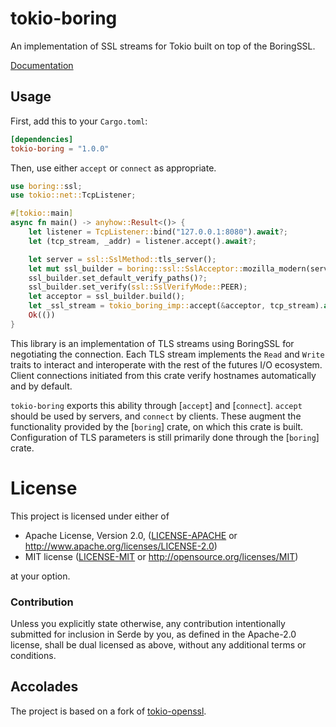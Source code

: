 # tokio-boring

An implementation of SSL streams for Tokio built on top of the BoringSSL.

[Documentation](https://docs.rs/tokio-boring)

## Usage

First, add this to your `Cargo.toml`:

```toml
[dependencies]
tokio-boring = "1.0.0"
```

Then, use either `accept` or `connect` as appropriate.

```rust
use boring::ssl;
use tokio::net::TcpListener;

#[tokio::main]
async fn main() -> anyhow::Result<()> {
    let listener = TcpListener::bind("127.0.0.1:8080").await?;
    let (tcp_stream, _addr) = listener.accept().await?;

    let server = ssl::SslMethod::tls_server();
    let mut ssl_builder = boring::ssl::SslAcceptor::mozilla_modern(server)?;
    ssl_builder.set_default_verify_paths()?;
    ssl_builder.set_verify(ssl::SslVerifyMode::PEER);
    let acceptor = ssl_builder.build();
    let _ssl_stream = tokio_boring_imp::accept(&acceptor, tcp_stream).await?;
    Ok(())
}
```

This library is an implementation of TLS streams using BoringSSL for
negotiating the connection. Each TLS stream implements the `Read` and
`Write` traits to interact and interoperate with the rest of the futures I/O
ecosystem. Client connections initiated from this crate verify hostnames
automatically and by default.

`tokio-boring` exports this ability through [`accept`] and [`connect`]. `accept` should
be used by servers, and `connect` by clients. These augment the functionality provided by the
[`boring`] crate, on which this crate is built. Configuration of TLS parameters is still
primarily done through the [`boring`] crate.

# License

This project is licensed under either of

 * Apache License, Version 2.0, ([LICENSE-APACHE](LICENSE-APACHE) or
   http://www.apache.org/licenses/LICENSE-2.0)
 * MIT license ([LICENSE-MIT](LICENSE-MIT) or
   http://opensource.org/licenses/MIT)

at your option.

### Contribution

Unless you explicitly state otherwise, any contribution intentionally submitted
for inclusion in Serde by you, as defined in the Apache-2.0 license, shall be
dual licensed as above, without any additional terms or conditions.

## Accolades

The project is based on a fork of [tokio-openssl](https://github.com/sfackler/tokio-openssl).
